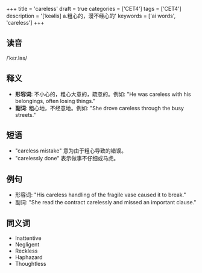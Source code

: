 +++
title = 'careless'
draft = true
categories = ['CET4']
tags = ['CET4']
description = '[ˈkeəlis] a.粗心的，漫不经心的'
keywords = ['ai words', 'careless']
+++

## 读音
/ˈkɛr.ləs/

## 释义
- **形容词**: 不小心的，粗心大意的，疏忽的。例如: "He was careless with his belongings, often losing things."
- **副词**: 粗心地，不经意地。例如: "She drove careless through the busy streets."

## 短语
- "careless mistake" 意为由于粗心导致的错误。
- "carelessly done" 表示做事不仔细或马虎。

## 例句
- 形容词: "His careless handling of the fragile vase caused it to break."
- 副词: "She read the contract carelessly and missed an important clause."

## 同义词
- Inattentive
- Negligent
- Reckless
- Haphazard
- Thoughtless
